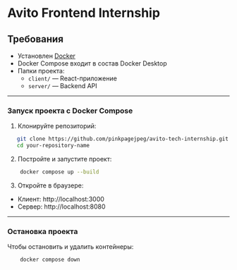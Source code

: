 # Avito Frontend Internship

## Требования

- Установлен [Docker](https://www.docker.com/)
- Docker Compose входит в состав Docker Desktop
- Папки проекта:
  - `client/` — React-приложение
  - `server/` — Backend API

---

### Запуск проекта с Docker Compose

1. Клонируйте репозиторий:

```bash
   git clone https://github.com/pinkpagejpeg/avito-tech-internship.git
   cd your-repository-name
```

2. Постройте и запустите проект:

```bash
    docker compose up --build
```

3. Откройте в браузере:

- Клиент: http://localhost:3000
- Сервер: http://localhost:8080

---

### Остановка проекта

Чтобы остановить и удалить контейнеры:
    
```bash
    docker compose down
```